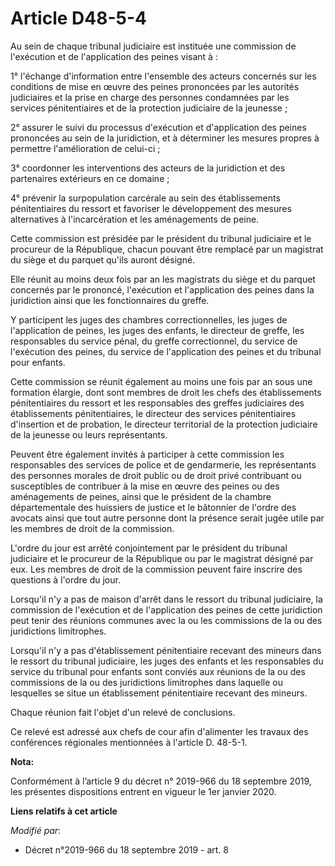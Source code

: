 # Article D48-5-4

Au sein de chaque   tribunal judiciaire est instituée une commission de l'exécution et de l'application des peines visant
à : 

1° l'échange d'information entre l'ensemble des acteurs concernés sur les conditions de mise en œuvre des peines prononcées
par les autorités judiciaires et la prise en charge des personnes condamnées par les services pénitentiaires et de la
protection judiciaire de la jeunesse ; 

2° assurer le suivi du processus d'exécution et d'application des peines prononcées au sein de la juridiction, et à
déterminer les mesures propres à permettre l'amélioration de celui-ci ; 

3° coordonner les interventions des acteurs de la juridiction et des partenaires extérieurs en ce domaine ; 

4° prévenir la surpopulation carcérale au sein des établissements pénitentiaires du ressort et favoriser le développement des
mesures alternatives à l'incarcération et les aménagements de peine. 

Cette commission est présidée par le président du   tribunal judiciaire et le procureur de la République, chacun pouvant être
remplacé par un magistrat du siège et du parquet qu'ils auront désigné. 

Elle réunit au moins deux fois par an les magistrats du siège et du parquet concernés par le prononcé, l'exécution et
l'application des peines dans la juridiction ainsi que les fonctionnaires du greffe. 

Y participent les juges des chambres correctionnelles, les juges de l'application de peines, les juges des enfants, le
directeur de greffe, les responsables du service pénal, du greffe correctionnel, du service de l'exécution des peines, du
service de l'application des peines et du tribunal pour enfants. 

Cette commission se réunit également au moins une fois par an sous une formation élargie, dont sont membres de droit les
chefs des établissements pénitentiaires du ressort et les responsables des greffes judiciaires des établissements
pénitentiaires, le directeur des services pénitentiaires d'insertion et de probation, le directeur territorial de la
protection judiciaire de la jeunesse ou leurs représentants. 

Peuvent être également invités à participer à cette commission les responsables des services de police et de gendarmerie, les
représentants des personnes morales de droit public ou de droit privé contribuant ou susceptibles de contribuer à la mise en
œuvre des peines ou des aménagements de peines, ainsi que le président de la chambre départementale des huissiers de justice
et le bâtonnier de l'ordre des avocats ainsi que tout autre personne dont la présence serait jugée utile par les membres de
droit de la commission. 

L'ordre du jour est arrêté conjointement par le président du   tribunal judiciaire et le procureur de la République ou par le
magistrat désigné par eux. Les membres de droit de la commission peuvent faire inscrire des questions à l'ordre du jour. 

Lorsqu'il n'y a pas de maison d'arrêt dans le ressort du   tribunal judiciaire, la commission de l'exécution et de
l'application des peines de cette juridiction peut tenir des réunions communes avec la ou les commissions de la ou des
juridictions limitrophes. 

Lorsqu'il n'y a pas d'établissement pénitentiaire recevant des mineurs dans le ressort du   tribunal judiciaire, les juges
des enfants et les responsables du service du tribunal pour enfants sont conviés aux réunions de la ou des commissions de la
ou des juridictions limitrophes dans laquelle ou lesquelles se situe un établissement pénitentiaire recevant des mineurs. 

Chaque réunion fait l'objet d'un relevé de conclusions. 

Ce relevé est adressé aux chefs de cour afin d'alimenter les travaux des conférences régionales mentionnées à l'article D.
48-5-1.

**Nota:**

Conformément à l’article 9 du décret n° 2019-966 du 18 septembre 2019, les présentes dispositions entrent en vigueur le 1er
janvier 2020.

**Liens relatifs à cet article**

_Modifié par_:

  - Décret n°2019-966 du 18 septembre 2019 - art. 8
